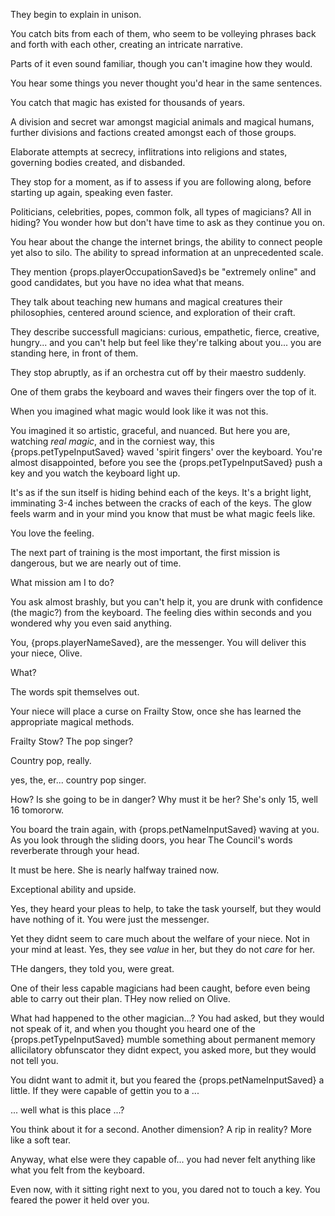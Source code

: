 They begin to explain in unison.

You catch bits from each of them, who seem to be volleying phrases back and forth with each other, creating an intricate narrative.

Parts of it even sound familiar, though you can't imagine how they would.

You hear some things you never thought you'd hear in the same sentences.

You catch that magic has existed for thousands of years.

A division and secret war amongst magicial animals and magical humans, further divisions and factions created amongst each of those groups.

Elaborate attempts at secrecy, inflitrations into religions and states, governing bodies created, and disbanded.

They stop for a moment, as if to assess if you are following along, before starting up again, speaking even faster.

Politicians, celebrities, popes, common folk, all types of magicians? All in hiding? You wonder how but don't have time to ask as they continue you on.

You hear about the change the internet brings, the ability to connect people yet also to silo. The ability to spread information at an unprecedented scale.

They mention {props.playerOccupationSaved}s be "extremely online" and good candidates, but you have no idea what that means.

They talk about teaching new humans and magical creatures their philosophies, centered around science, and exploration of their craft.

They describe successfull magicians: curious, empathetic, fierce, creative, hungry... and you can't help but feel like they're talking about you... you are standing here, in front of them.

They stop abruptly, as if an orchestra cut off by their maestro suddenly.

One of them grabs the keyboard and waves their fingers over the top of it.

When you imagined what magic would look like it was not this.

You imagined it so artistic, graceful, and nuanced. But here you are, watching <i>real magic</i>, and in the corniest way, this {props.petTypeInputSaved} waved 'spirit fingers' over the keyboard. You're almost disappointed, before you see the {props.petTypeInputSaved} push a key and you watch the keyboard light up.

It's as if the sun itself is hiding behind each of the keys. It's a bright light, imminating 3-4 inches between the cracks of each of the keys. The glow feels warm and in your mind you know that must be what magic feels like.

You love the feeling.

The next part of training is the most important, the first mission is dangerous, but we are nearly out of time.

What mission am I to do?

You ask almost brashly, but you can't help it, you are drunk with confidence (the magic?) from the keyboard. The feeling dies within seconds and you wondered why you even said anything.

You, {props.playerNameSaved}, are the messenger. You will deliver this your niece, Olive.

What?

The words spit themselves out.

Your niece will place a curse on Frailty Stow, once she has learned the appropriate magical methods.

Frailty Stow? The pop singer?

Country pop, really.

yes, the, er... country pop singer.

How? Is she going to be in danger? Why must it be her? She's only 15, well 16 tomororw.

You board the train again, with {props.petNameInputSaved} waving at you. As you look through the sliding doors, you hear The Council's words reverberate through your head.

It must be here. She is nearly halfway trained now.

Exceptional ability and upside.

Yes, they heard your pleas to help, to take the task yourself, but they would have nothing of it. You were just the messenger.

Yet they didnt seem to care much about the welfare of your niece. Not in your mind at least. Yes, they see <i>value</i> in her, but they do not <i>care</i> for her.

THe dangers, they told you, were great.

One of their less capable magicians had been caught, before even being able to carry out their plan. THey now relied on Olive.

What had happened to the other magician...? You had asked, but they would not speak of it, and when you thought you heard one of the {props.petTypeInputSaved} mumble something about permanent memory allicilatory obfunscator they didnt expect, you asked more, but they would not tell you.

You didnt want to admit it, but you feared the {props.petNameInputSaved} a little. If they were capable of gettin you to a ...

... well what is this place ...?

You think about it for a second. Another dimension? A rip in reality? More like a soft tear.

Anyway, what else were they capable of... you had never felt anything like what you felt from the keyboard.

Even now, with it sitting right next to you, you dared not to touch a key. You feared the power it held over you.

